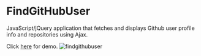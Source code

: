 # FindGitHubUser

JavaScript/jQuery application that fetches and displays Github user profile info and repositories using Ajax.

Click <a href="https://pranayreddy03.github.io/FindGitHubUser/">here</a> for demo. 
![findgithubuser](https://user-images.githubusercontent.com/30204416/33235211-e61ec6e4-d1f8-11e7-946f-5b03f3ed6b44.PNG)
